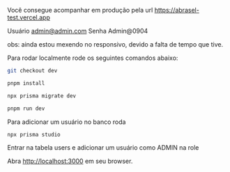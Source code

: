 Você consegue acompanhar em produção pela url https://abrasel-test.vercel.app

Usuário admin@admin.com
Senha   Admin@0904

obs: ainda estou mexendo no responsivo, devido a falta de tempo que tive. 

Para rodar localmente rode os seguintes comandos abaixo: 
```bash
git checkout dev

pnpm install

npx prisma migrate dev

pnpm run dev
```

Para adicionar um usuário no banco roda 
```bash
npx prisma studio
```
Entrar na tabela users e adicionar um usuário como ADMIN na role

Abra [http://localhost:3000](http://localhost:3000) em seu browser.
